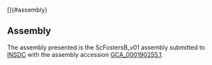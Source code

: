 []{#assembly}

Assembly
--------

The assembly presented is the ScFostersB\_v01 assembly submitted to
[INSDC](http://www.insdc.org) with the assembly accession
[GCA\_000190255.1](http://www.ebi.ac.uk/ena/data/view/GCA_000190255.1).
